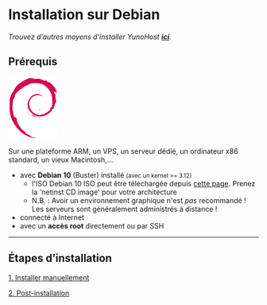 # Installation sur Debian

*Trouvez d’autres moyens d’installer YunoHost **[ici](/install)**.*

## Prérequis

<img width=100 src="/images/debian-logo.png">

Sur une plateforme ARM, un VPS, un serveur dédié, un ordinateur x86 standard, un vieux Macintosh,...

* avec **Debian 10** (Buster) installé <small>(avec un kernel >= 3.12)</small>
   * l'ISO Debian 10 ISO peut être téléchargée depuis [cette page](https://www.debian.org/releases/buster/debian-installer/). Prenez la 'netinst CD image' pour votre architecture
   * N.B. : Avoir un environnement graphique n'est *pas* recommandé ! Les serveurs sont généralement administrés à distance !
* connecté à Internet
* avec un **accès root** directement ou par SSH

---

## Étapes d’installation

<a class="btn btn-lg btn-default" href="/install_manually">1. Installer manuellement</a>

<a class="btn btn-lg btn-default" href="/postinstall">2. Post-installation</a>

